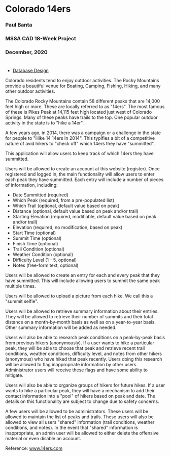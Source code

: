 # Colorado 14ers
### Paul Banta
### MSSA CAD 18-Week Project
### December, 2020
#

* [Database Design](databaseDesign.pdf)

Colorado residents tend to enjoy outdoor activities.
The Rocky Mountains provide a beautiful venue for Boating, Camping, Fishing, Hiking, and many other outdoor activities.

The Colorado Rocky Mountains contain 58 different peaks that are 14,000 feet high or more.
These are locally referred to as "14ers".
The most famous of these is Pikes Peak at 14,115 feet high located just west of Colorado Springs.
Many of these peaks have trails to the top.
One popular outdoor activity in the state is to "hike a 14er".

A few years ago, in 2014, there was a campaign or a challenge in the state for people to "Hike 14 14ers In 2014".
This typifies a bit of a competitive nature of avid hikers to "check off" which 14ers they have "summitted".

This application will allow users to keep track of which 14ers they have summitted.

Users will be allowed to create an account at this website (register).
Once registered and logged in, the main functionality will allow users to enter each peak they have summitted.
Each entry will include a number of pieces of information, including:
* Date Summitted (required)
* Which Peak (required, from a pre-populated list)
* Which Trail (optional, default value based on peak)
* Distance (optional, default value based on peak and/or trail)
* Starting Elevation (required, modifiable, default value based on peak and/or trail)
* Elevation (required, no modification, based on peak)
* Start Time (optional)
* Summit Time (optional)
* Finish Time (optional)
* Trail Condition (optional)
* Weather Condition (optional)
* Difficulty Level (1 - 5, optional)
* Notes (free-form text, optional)

Users will be allowed to create an entry for each and every peak that they have summitted.
This will include allowing users to summit the same peak multiple times.

Users will be allowed to upload a picture from each hike.
We call this a "summit selfie".

Users will be allowed to retrieve summary information about their entries.
They will be allowed to retrieve their number of summits and their total distance on a month-by-month basis as well as on a year-to-year basis.
Other summary information will be added as needed.

Users will also be able to research peak conditions on a peak-by-peak basis from previous hikers (anonymously).
If a user wants to hike a particular peak, they will be able to choose that peak and retrieve recent trail conditions, weather conditions, difficulty level, and notes from other hikers (anonymous) who have hiked that peak recently.
Users doing this research will be allowed to flag inappropriate information by other users.
Administrator users will receive these flags and have some ability to mitigate.

Users will also be able to organize groups of hikers for future hikes.
If a user wants to hike a particular peak, they will have a mechanism to add their contact information into a "pool" of hikers based on peak and date.
The details on this functionality are subject to change due to safety concerns.

A few users will be allowed to be administrators.
These users will be allowed to maintain the list of peaks and trails.
These users will also be allowed to view all users "shared" information (trail conditions, weather conditions, and notes).
In the event that "shared" information is inappropriate, an admin user will be allowed to either delete the offensive material or even disable an account.

Reference: www.14ers.com
